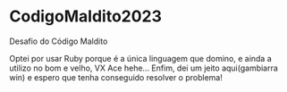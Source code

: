 # CodigoMaldito2023
Desafio do Código Maldito

Optei por usar Ruby porque é a única linguagem que domino, e ainda a utilizo no bom e velho, VX Ace hehe... Enfim, dei um jeito aqui(gambiarra win) e espero que tenha conseguido resolver o problema!
